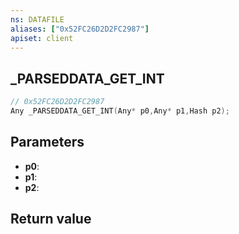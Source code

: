 ```yaml
---
ns: DATAFILE
aliases: ["0x52FC26D2D2FC2987"]
apiset: client
---
```

## _PARSEDDATA_GET_INT

```c
// 0x52FC26D2D2FC2987
Any _PARSEDDATA_GET_INT(Any* p0,Any* p1,Hash p2);
```


## Parameters
* **p0**:
* **p1**:
* **p2**:

## Return value